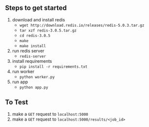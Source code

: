 ## Steps to get started
1. download and install redis
   - `wget http://download.redis.io/releases/redis-5.0.3.tar.gz`
   - `tar xzf redis-3.0.5.tar.gz`
   - `cd redis-3.0.5`
   - `make`
   - `make install`
2. run redis server
   - `redis-server`
3. install requirements
   - `pip install -r requirements.txt`
4. run worker
   - `python worker.py`
5. run app 
   - `python app.py`

## To Test
1. make a `GET` request to `localhost:5000`
2. make a `GET` request to `localhost:5000/results/<job_id>`
